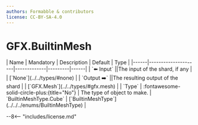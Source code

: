 ```yaml
---
authors: Formabble & contributors
license: CC-BY-SA-4.0
---
```



# GFX.BuiltinMesh

<div class="sh-parameters" markdown="1">
| Name | Mandatory | Description | Default | Type |
|------|---------------------|-------------|---------|------|
| `⬅️ Input` ||The input of the shard, if any | | [`None`](../../types/#none) |
| `Output ➡️` ||The resulting output of the shard | | [`GFX.Mesh`](../../types/#gfx.mesh) |
| `Type` | :fontawesome-solid-circle-plus:{title="No"}  | The type of object to make. | `BuiltinMeshType.Cube` | [`BuiltinMeshType`](../../../enums/BuiltinMeshType) |

</div>



--8<-- "includes/license.md"

